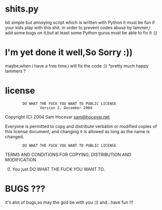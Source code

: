 # shits.py

bit simple but annoying script which is written with Python
it must be fun if your kids play with this shit.
in order to prevent codes abuse by lammer,i add some bugs on it,but at least some Python gurus must be able to 
fix it :))

# I'm yet done it well,So Sorry :)) 

maybe,when i have a free time,i will fix the code :)) *pretty much happy lammers ? 

# license 

            DO WHAT THE FUCK YOU WANT TO PUBLIC LICENSE
                    Version 2, December 2004

 Copyright (C) 2004 Sam Hocevar <sam@hocevar.net>

 Everyone is permitted to copy and distribute verbatim or modified
 copies of this license document, and changing it is allowed as long
 as the name is changed.

            DO WHAT THE FUCK YOU WANT TO PUBLIC LICENSE
   TERMS AND CONDITIONS FOR COPYING, DISTRIBUTION AND MODIFICATION

  0. You just DO WHAT THE FUCK YOU WANT TO.


# BUGS ??? 
it's alot of bugs,so may the god be with you :))
and...have fun !!!
